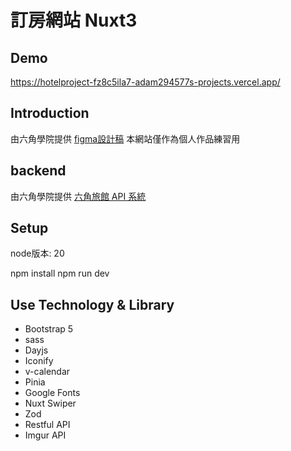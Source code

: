 # 訂房網站 Nuxt3

## Demo
https://hotelproject-fz8c5ila7-adam294577s-projects.vercel.app/

## Introduction
由六角學院提供 [figma設計稿](https://www.figma.com/design/6pTFrdb5a1lYKmMnFeT5Mf/%E5%85%AD%E8%A7%92-Project-%2F-%E9%85%92%E5%BA%97%E8%A8%82%E6%88%BF%E7%B6%B2%E7%AB%99?node-id=1-1699)
本網站僅作為個人作品練習用

## backend
由六角學院提供 [六角旅館 API 系統](https://github.com/hexschool/freyja)

## Setup
node版本: 20

npm install
npm run dev

## Use Technology & Library
- Bootstrap 5
- sass
- Dayjs
- Iconify
- v-calendar
- Pinia
- Google Fonts
- Nuxt Swiper
- Zod
- Restful API
- Imgur API
